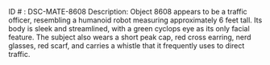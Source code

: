 ID # : DSC-MATE-8608
Description: Object 8608 appears to be a traffic officer, resembling a humanoid robot measuring approximately 6 feet tall. Its body is sleek and streamlined, with a green cyclops eye as its only facial feature. The subject also wears a short peak cap, red cross earring, nerd glasses, red scarf, and carries a whistle that it frequently uses to direct traffic.